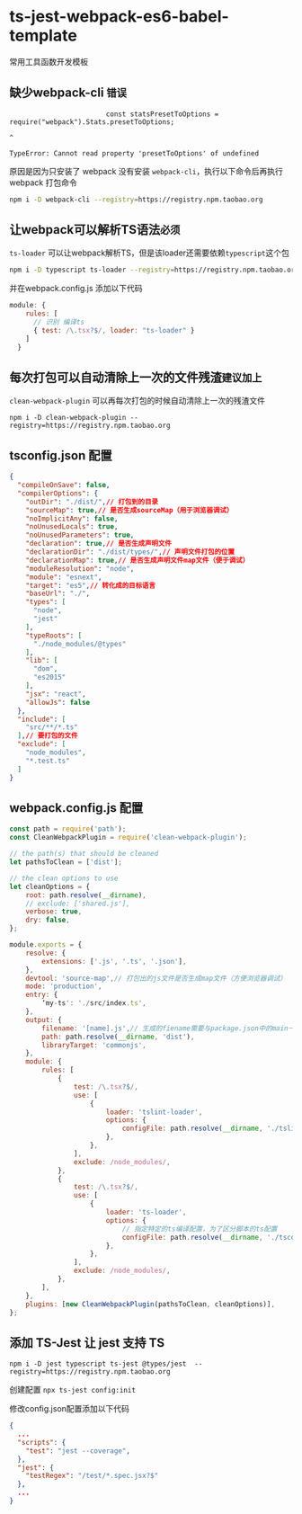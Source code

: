 # ts-jest-webpack-es6-babel-template
常用工具函数开发模板

## 缺少webpack-cli `错误`

```
                        const statsPresetToOptions = require("webpack").Stats.presetToOptions;
                                                                             ^

TypeError: Cannot read property 'presetToOptions' of undefined
```

原因是因为只安装了 webpack  没有安装 `webpack-cli`，执行以下命令后再执行 webpack 打包命令

```sh
npm i -D webpack-cli --registry=https://registry.npm.taobao.org
```

## 让webpack可以解析TS语法`必须`

`ts-loader` 可以让webpack解析TS，但是该loader还需要依赖`typescript`这个包

```sh
npm i -D typescript ts-loader --registry=https://registry.npm.taobao.org
```

并在webpack.config.js 添加以下代码

```js
module: {
    rules: [
      // 识别 编译ts
      { test: /\.tsx?$/, loader: "ts-loader" }
    ]
  }
```



## 每次打包可以自动清除上一次的文件残渣`建议加上`

`clean-webpack-plugin` 可以再每次打包的时候自动清除上一次的残渣文件

```shell
npm i -D clean-webpack-plugin --registry=https://registry.npm.taobao.org
```

## tsconfig.json 配置

```json
{
  "compileOnSave": false,
  "compilerOptions": {
    "outDir": "./dist/",// 打包到的目录
    "sourceMap": true,// 是否生成sourceMap（用于浏览器调试）
    "noImplicitAny": false,
    "noUnusedLocals": true,
    "noUnusedParameters": true,
    "declaration": true,// 是否生成声明文件
    "declarationDir": "./dist/types/",// 声明文件打包的位置
    "declarationMap": true,// 是否生成声明文件map文件（便于调试）
    "moduleResolution": "node",
    "module": "esnext",
    "target": "es5",// 转化成的目标语言
    "baseUrl": "./",
    "types": [
      "node",
      "jest"
    ],
    "typeRoots": [
      "./node_modules/@types"
    ],
    "lib": [
      "dom",
      "es2015"
    ],
    "jsx": "react",
    "allowJs": false
  },
  "include": [
    "src/**/*.ts"
  ],// 要打包的文件
  "exclude": [
    "node_modules",
    "*.test.ts"
  ]
}
```

## webpack.config.js 配置

```js
const path = require('path');
const CleanWebpackPlugin = require('clean-webpack-plugin');

// the path(s) that should be cleaned
let pathsToClean = ['dist'];

// the clean options to use
let cleanOptions = {
    root: path.resolve(__dirname),
    // exclude: ['shared.js'],
    verbose: true,
    dry: false,
};

module.exports = {
    resolve: {
        extensions: ['.js', '.ts', '.json'],
    },
    devtool: 'source-map',// 打包出的js文件是否生成map文件（方便浏览器调试）
    mode: 'production',
    entry: {
        ‘my-ts': './src/index.ts',
    },
    output: {
        filename: '[name].js',// 生成的fiename需要与package.json中的main一致
        path: path.resolve(__dirname, 'dist'),
        libraryTarget: 'commonjs',
    },
    module: {
        rules: [
            {
                test: /\.tsx?$/,
                use: [
                    {
                        loader: 'tslint-loader',
                        options: {
                            configFile: path.resolve(__dirname, './tslint.json'),
                        },
                    },
                ],
                exclude: /node_modules/,
            },
            {
                test: /\.tsx?$/,
                use: [
                    {
                        loader: 'ts-loader',
                        options: {
                            // 指定特定的ts编译配置，为了区分脚本的ts配置
                            configFile: path.resolve(__dirname, './tsconfig.json'),
                        },
                    },
                ],
                exclude: /node_modules/,
            },
        ],
    },
    plugins: [new CleanWebpackPlugin(pathsToClean, cleanOptions)],
};
```

## 添加 TS-Jest 让 jest 支持 TS

```shell
npm i -D jest typescript ts-jest @types/jest  --registry=https://registry.npm.taobao.org
```

创建配置 `npx ts-jest config:init`

修改config.json配置添加以下代码

```json
{
  ...
  "scripts": {
    "test": "jest --coverage",
  },
  "jest": {
    "testRegex": "/test/*.spec.jsx?$"
  },
  ...
}
```

